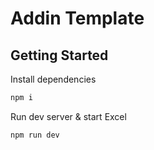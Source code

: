 # Addin Template

## Getting Started

<!-- Authenticate the internal package registry

```bash
npx vsts-npm-auth -config .npmrc
``` -->

Install dependencies

```bash
npm i
```

Run dev server & start Excel

```bash
npm run dev
```

